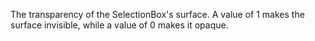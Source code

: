 The transparency of the SelectionBox's surface. A value of 1 makes the surface invisible, while a value of 0 makes it opaque.